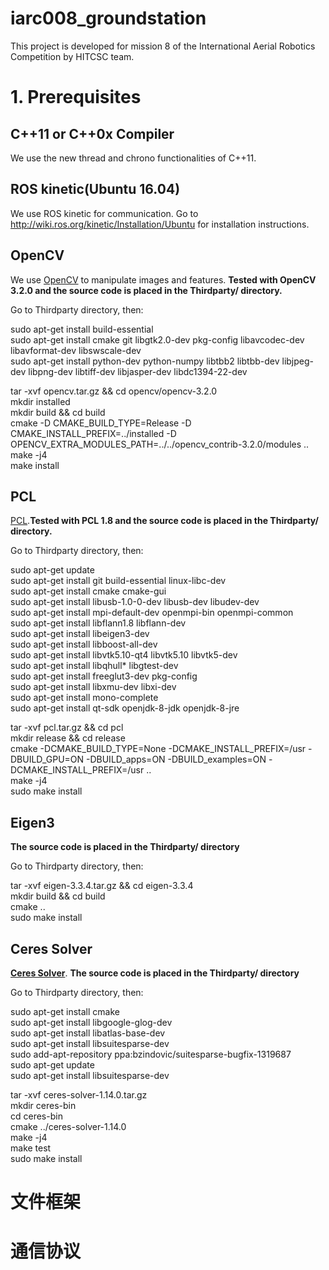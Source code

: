 # iarc008_groundstation
This project is developed for mission 8 of the International Aerial Robotics Competition by HITCSC team.

# 1. Prerequisites

## C++11 or C++0x Compiler
We use the new thread and chrono functionalities of C++11.

## ROS kinetic(Ubuntu 16.04)
We use ROS kinetic for communication. Go to http://wiki.ros.org/kinetic/Installation/Ubuntu for installation instructions.

## OpenCV
We use [OpenCV](http://opencv.org) to manipulate images and features. **Tested with OpenCV 3.2.0 and the source code is placed in the Thirdparty/ directory.**

Go to Thirdparty directory, then:

sudo apt-get install build-essential  
sudo apt-get install cmake git libgtk2.0-dev pkg-config libavcodec-dev libavformat-dev libswscale-dev  
sudo apt-get install python-dev python-numpy libtbb2 libtbb-dev libjpeg-dev libpng-dev libtiff-dev libjasper-dev libdc1394-22-dev  


tar -xvf opencv.tar.gz && cd opencv/opencv-3.2.0  
mkdir installed  
mkdir build && cd build  
cmake -D CMAKE_BUILD_TYPE=Release -D CMAKE_INSTALL_PREFIX=../installed -D OPENCV_EXTRA_MODULES_PATH=../../opencv_contrib-3.2.0/modules ..  
make -j4  
make install  

## PCL
[PCL](http://pointclouds.org/).**Tested with PCL 1.8 and the source code is placed in the Thirdparty/ directory.**

Go to Thirdparty directory, then:

sudo apt-get update  
sudo apt-get install git build-essential linux-libc-dev  
sudo apt-get install cmake cmake-gui  
sudo apt-get install libusb-1.0-0-dev libusb-dev libudev-dev  
sudo apt-get install mpi-default-dev openmpi-bin openmpi-common  
sudo apt-get install libflann1.8 libflann-dev  
sudo apt-get install libeigen3-dev  
sudo apt-get install libboost-all-dev  
sudo apt-get install libvtk5.10-qt4 libvtk5.10 libvtk5-dev  
sudo apt-get install libqhull* libgtest-dev  
sudo apt-get install freeglut3-dev pkg-config  
sudo apt-get install libxmu-dev libxi-dev  
sudo apt-get install mono-complete  
sudo apt-get install qt-sdk openjdk-8-jdk openjdk-8-jre  

tar -xvf pcl.tar.gz && cd pcl  
mkdir release && cd release  
cmake -DCMAKE_BUILD_TYPE=None -DCMAKE_INSTALL_PREFIX=/usr -DBUILD_GPU=ON -DBUILD_apps=ON -DBUILD_examples=ON -DCMAKE_INSTALL_PREFIX=/usr ..  
make -j4  
sudo make install  


## Eigen3
**The source code is placed in the Thirdparty/ directory**

Go to Thirdparty directory, then:

tar -xvf eigen-3.3.4.tar.gz && cd eigen-3.3.4  
mkdir build && cd build  
cmake ..  
sudo make install  


## Ceres Solver
[**Ceres Solver**](http://ceres-solver.org). **The source code is placed in the Thirdparty/ directory**

Go to Thirdparty directory, then:

sudo apt-get install cmake  
sudo apt-get install libgoogle-glog-dev  
sudo apt-get install libatlas-base-dev  
sudo apt-get install libsuitesparse-dev  
sudo add-apt-repository ppa:bzindovic/suitesparse-bugfix-1319687  
sudo apt-get update  
sudo apt-get install libsuitesparse-dev  

tar -xvf ceres-solver-1.14.0.tar.gz  
mkdir ceres-bin  
cd ceres-bin  
cmake ../ceres-solver-1.14.0  
make -j4  
make test  
sudo make install  

# 文件框架

# 通信协议
